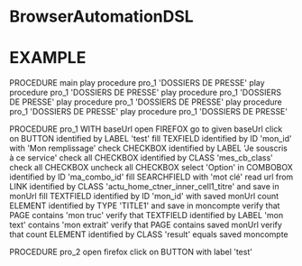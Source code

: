 # BrowserAutomationDSL

# EXAMPLE

PROCEDURE main
	play procedure pro_1 'DOSSIERS DE PRESSE'
	play procedure pro_1 'DOSSIERS DE PRESSE'
	play procedure pro_1 'DOSSIERS DE PRESSE'
	play procedure pro_1 'DOSSIERS DE PRESSE'
	play procedure pro_1 'DOSSIERS DE PRESSE'
	play procedure pro_1 'DOSSIERS DE PRESSE'

PROCEDURE pro_1 WITH baseUrl
	open FIREFOX
	go to given baseUrl
	click on BUTTON identified by LABEL 'test'
	fill TEXFIELD identified by ID 'mon_id' with 'Mon remplissage'
	check CHECKBOX identified by LABEL 'Je souscris à ce service'
	check all CHECKBOX identified by CLASS 'mes_cb_class'
	check all CHECKBOX
	uncheck all CHECKBOX
	select 'Option' in COMBOBOX identified by ID 'ma_combo_id'
	fill SEARCHFIELD with 'mot clé'
	read url from LINK identified by CLASS 'actu_home_ctner_inner_cell1_titre' and save in monUrl
	fill TEXTFIELD identified by ID 'mon_id' with saved monUrl
	count ELEMENT identified by TYPE 'TITLE1' and save in moncompte
	verify that PAGE contains 'mon truc'
	verify that TEXTFIELD identified by LABEL 'mon text' contains 'mon extrait'
	verify that PAGE contains saved monUrl
	verify that count ELEMENT identified by CLASS 'result' equals saved moncompte
  
PROCEDURE pro_2
	open firefox
	click on BUTTON with label 'test'

